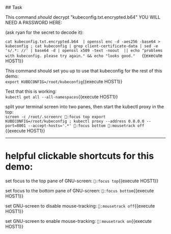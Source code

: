 ## Task

This command *should* decrypt "kubeconfig.txt.encrypted.b64" 
YOU WILL NEED A PASSWORD HERE:

(ask ryan for the secret to decode it):

`cat kubeconfig.txt.encrypted.b64  | openssl enc -d -aes256 -base64 > kubeconfig ; cat kubeconfig | grep client-certificate-data | sed -e 's/.*: //' | base64 -d | openssl x509 -text -noout  || echo "problems with kubeconfig. please try again." && echo "looks good."   `{{execute HOST1}}

This command should set you up to use that kubeconfig for the rest of this demo:<br>
`export KUBECONFIG=/root/kubeconfig`{{execute HOST1}}

Test that this is working:
<br>
`kubectl get all --all-namespaces`{{execute HOST1}}

split your terminal screen into two panes, then start the kubectl proxy in the top:
<br>
`screen -c /root/.screenrc:focus topexport KUBECONFIG=/root/kubeconfig ; kubectl proxy --address 0.0.0.0 --port=8001 --accept-hosts='.*':focus bottom:mousetrack off`{{execute HOST1}}

-----

# helpful clickable shortcuts for this demo:
set focus to the top pane of GNU-screen:
`:focus top`{{execute HOST1}}

set focus to the bottom pane of GNU-screen:
`:focus bottom`{{execute HOST1}}

set GNU-screen to disable mouse-tracking:
`:mousetrack off`{{execute HOST1}}

set GNU-screen to enable mouse-tracking:
`:mousetrack on`{{execute HOST1}}

